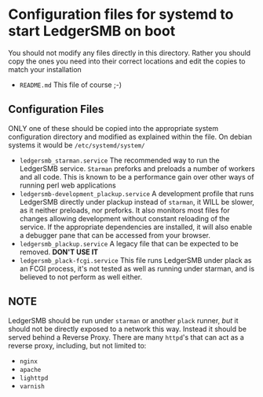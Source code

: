 # Configuration files for systemd to start LedgerSMB on boot

You should not modify any files directly in this directory.
Rather you should copy the ones you need into their correct locations and edit
the copies to match your installation

* `README.md`
This file of course ;-)

## Configuration Files

ONLY one of these should be copied into the appropriate system configuration
directory and modified as explained within the file.
On debian systems it would be `/etc/systemd/system/`

* `ledgersmb_starman.service`
The recommended way to run the LedgerSMB service.
`Starman` preforks and preloads a number of workers and all code.
This is known to be a performance gain over other ways of running perl web
applications
* `ledgersmb-development_plackup.service`
A development profile that runs LedgerSMB directly under plackup instead of
`starman`, it WILL be slower, as it neither preloads, nor preforks.
It also monitors most files for changes allowing development without constant
reloading of the service.
If the appropriate dependencies are installed, it will also enable a debugger
pane that can be accessed from your browser.
* `ledgersmb_plackup.service`
A legacy file that can be expected to be removed. __DON'T USE IT__
* `ledgersmb_plack-fcgi.service`
This file runs LedgerSMB under plack as an FCGI process, it's not tested as
well as running under starman, and is believed to not perform as well either.

## NOTE

LedgerSMB should be run under `starman` or another `plack` runner,
*but* it should not be directly exposed to a network this way.
Instead it should be served behind a Reverse Proxy.
There are many `httpd`'s that can act as a reverse proxy, including,
but not limited to:

* `nginx`
* `apache`
* `lighttpd`
* `varnish`
